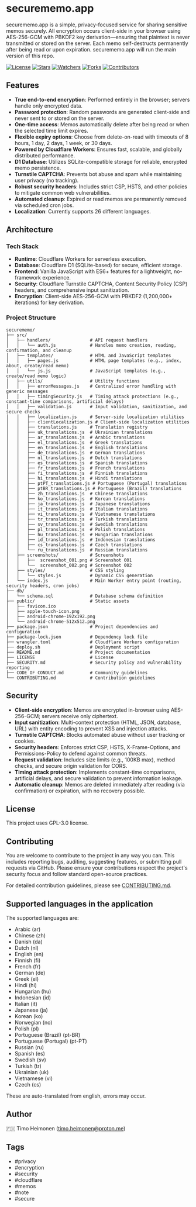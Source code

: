 # securememo.app

securememo.app is a simple, privacy-focused service for sharing sensitive memos securely. All encryption occurs client-side in your browser using AES-256-GCM with PBKDF2 key derivation—ensuring that plaintext is never transmitted or stored on the server. Each memo self-destructs permanently after being read or upon expiration.
securememo.app will run the main version of this repo.

[![License](https://img.shields.io/github/license/timoheimonen/securememo.app)](https://github.com/timoheimonen/securememo.app/blob/main/LICENSE)
[![Stars](https://img.shields.io/github/stars/timoheimonen/securememo.app)](https://github.com/timoheimonen/securememo.app/stargazers)
[![Watchers](https://img.shields.io/github/watchers/timoheimonen/securememo.app)](https://github.com/timoheimonen/securememo.app/watchers)
[![Forks](https://img.shields.io/github/forks/timoheimonen/securememo.app)](https://github.com/timoheimonen/securememo.app/network/members)
[![Contributors](https://img.shields.io/github/contributors/timoheimonen/securememo.app)](https://github.com/timoheimonen/securememo.app/graphs/contributors)


## Features

- **True end-to-end encryption**: Performed entirely in the browser; servers handle only encrypted data.
- **Password protection**: Random passwords are generated client-side and never sent to or stored on the server.
- **One-time access**: Memos automatically delete after being read or when the selected time limit expires.
- **Flexible expiry options**: Choose from delete-on-read with timeouts of 8 hours, 1 day, 2 days, 1 week, or 30 days.
- **Powered by Cloudflare Workers**: Ensures fast, scalable, and globally distributed performance.
- **D1 Database**: Utilizes SQLite-compatible storage for reliable, encrypted memo persistence.
- **Turnstile CAPTCHA**: Prevents bot abuse and spam while maintaining user privacy (no tracking).
- **Robust security headers**: Includes strict CSP, HSTS, and other policies to mitigate common web vulnerabilities.
- **Automated cleanup**: Expired or read memos are permanently removed via scheduled cron jobs.
- **Localization**: Currently supports 26 different languages.



## Architecture

### Tech Stack

- **Runtime**: Cloudflare Workers for serverless execution.
- **Database**: Cloudflare D1 (SQLite-based) for secure, efficient storage.
- **Frontend**: Vanilla JavaScript with ES6+ features for a lightweight, no-framework experience.
- **Security**: Cloudflare Turnstile CAPTCHA, Content Security Policy (CSP) headers, and comprehensive input sanitization.
- **Encryption**: Client-side AES-256-GCM with PBKDF2 (1,200,000+ iterations) for key derivation.

### Project Structure

```
securememo/
├── src/
│   ├── handlers/               # API request handlers
│   │   └── auth.js             # Handles memo creation, reading, confirmation, and cleanup
│   ├── templates/              # HTML and JavaScript templates
│   │   ├── pages.js            # HTML page templates (e.g., index, about, create/read memo)
│   │   └── js.js               # JavaScript templates (e.g., create/read memo logic)
│   ├── utils/                  # Utility functions
│   │   ├── errorMessages.js    # Centralized error handling with generic messages
│   │   ├── timingSecurity.js   # Timing attack protections (e.g., constant-time comparisons, artificial delays)
│   │   ├── validation.js       # Input validation, sanitization, and secure checks
│   │   ├── localization.js     # Server-side localization utilities
│   │   ├── clientLocalization.js # Client-side localization utilities
│   │   ├── translations.js     # Translation registry
│   │   ├── uk_translations.js  # Ukrainian translations
│   │   ├── ar_translations.js  # Arabic translations
│   │   ├── el_translations.js  # Greek translations
│   │   ├── en_translations.js  # English translations
│   │   ├── de_translations.js  # German translations
│   │   ├── nl_translations.js  # Dutch translations
│   │   ├── es_translations.js  # Spanish translations
│   │   ├── fr_translations.js  # French translations
│   │   ├── fi_translations.js  # Finnish translations
│   │   ├── hi_translations.js  # Hindi translations
│   │   ├── ptPT_translations.js # Portuguese (Portugal) translations
│   │   ├── ptBR_translations.js # Portuguese (Brazil) translations
│   │   ├── zh_translations.js  # Chinese translations
│   │   ├── ko_translations.js  # Korean translations
│   │   ├── ja_translations.js  # Japanese translations
│   │   ├── it_translations.js  # Italian translations
│   │   ├── vi_translations.js  # Vietnamese translations
│   │   ├── tr_translations.js  # Turkish translations
│   │   ├── sv_translations.js  # Swedish translations
│   │   ├── pl_translations.js  # Polish translations
│   │   ├── hu_translations.js  # Hungarian translations
│   │   ├── id_translations.js  # Indonesian translations
│   │   ├── cs_translations.js  # Czech translations
│   │   └── ru_translations.js  # Russian translations
│   ├── screenshots/            # Screenshots
│   │   ├──  screenshot_001.png # Screenshot 001
│   │   └──  screenshot_002.png # Screenshot 002
│   ├── styles/                 # CSS styling
│   │   └── styles.js           # Dynamic CSS generation
│   └── index.js                # Main Worker entry point (routing, security headers, cron jobs)
├── db/
│   └── schema.sql              # Database schema definition
├── public/                     # Static assets
│   ├── favicon.ico
│   ├── apple-touch-icon.png
│   ├── android-chrome-192x192.png
│   └── android-chrome-512x512.png
├── package.json                # Project dependencies and configuration
├── package-lock.json           # Dependency lock file
├── wrangler.toml               # Cloudflare Workers configuration
├── deploy.sh                   # Deployment script
├── README.md                   # Project documentation
├── LICENSE                     # License
├── SECURITY.md                 # Security policy and vulnerability reporting
├── CODE_OF_CONDUCT.md          # Community guidelines
└── CONTRIBUTING.md             # Contribution guidelines
```

## Security

- **Client-side encryption**: Memos are encrypted in-browser using AES-256-GCM; servers receive only ciphertext.
- **Input sanitization**: Multi-context protection (HTML, JSON, database, URL) with entity encoding to prevent XSS and injection attacks.
- **Turnstile CAPTCHA**: Blocks automated abuse without user tracking or cookies.
- **Security headers**: Enforces strict CSP, HSTS, X-Frame-Options, and Permissions-Policy to defend against common threats.
- **Request validation**: Includes size limits (e.g., 100KB max), method checks, and secure origin validation for CORS.
- **Timing attack protection**: Implements constant-time comparisons, artificial delays, and secure validation to prevent information leakage.
- **Automatic cleanup**: Memos are deleted immediately after reading (via confirmation) or expiration, with no recovery possible.

## License

This project uses GPL-3.0 license.

## Contributing
You are welcome to contribute to the project in any way you can. This includes reporting bugs, auditing, suggesting features, or submitting pull requests via GitHub. Please ensure your contributions respect the project's security focus and follow standard open-source practices.

For detailed contribution guidelines, please see [CONTRIBUTING.md](CONTRIBUTING.md).

## Supported languages in the application
The supported languages are:  
 - Arabic (ar)
 - Chinese (zh)
 - Danish (da)
 - Dutch (nl)
 - English (en)  
 - Finnish (fi)
 - French (fr)
 - German (de)
 - Greek (el)
 - Hindi (hi)
 - Hungarian (hu)
 - Indonesian (id)
 - Italian (it)
 - Japanese (ja)
 - Korean (ko)
 - Norwegian (no)
 - Polish (pl)
 - Portuguese (Brazil) (pt-BR)
 - Portuguese (Portugal) (pt-PT)
 - Russian (ru)
 - Spanish (es)
 - Swedish (sv)
 - Turkish (tr)
 - Ukrainian (uk)
 - Vietnamese (vi)
 - Czech (cs)

These are auto-translated from english, errors may occur.

## Author

🇫🇮 Timo Heimonen (timo.heimonen@proton.me) 

## Tags

- #privacy
- #encryption
- #security
- #cloudflare
- #memos
- #note
- #secure